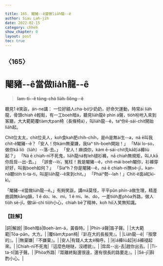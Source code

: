 ```yaml
---

title: 165. 閹豬--ê當做lia̍h龍--ê
author: Siau Lah-jih
date: 2022-02-15
category: chheh
show_chapter: 0
layout: post
toc: true
---
```

  
## 〈165〉
# 閹豬--ê當做lia̍h龍--ê
>**Iam-ti--ê tòng-chò lia̍h-liông--ê**
 
聽見1 ê笑詼，án-ne講：
一位好額人cha-bó͘少奶奶，好命欠運動，時常ài lia̍h龍，骨頭chiah ē輕鬆，有一工boeh暗á，聽見lia̍h龍ê phín á聲，tio̍h吩咐入來到客廳，大大範範覆tiàm大pan椅（長條椅á），叫lia̍h龍--ê，taⁿ你ē-sái-chit開始lia̍h起。

Chit位太太，chit位夫人，koh食kah肥chih-chih，是m̄是無ài生--a，ná ē叫我chit-ê閹豬--ê？「安人！你kám無棄嫌，我taⁿ tih-boeh開始！」
「Mài lo-so，做你kā liô（lia̍h）--落-去。」
「安人！麻煩你，kám ē-sái-chit先kā衫á褲liù起？」
「Ná ē chiah-nī不死鬼，lia̍h龍ná有leh褪衫褲，nā chiah無規矩，叫人kā你戽戽--出-去。」
「誤會--lò͘，冤枉！我是閹豬--ê，chit-mái boeh閹你，衫褲穿好好，叫我boeh如何？」
「Siaⁿh？你是閹豬--ê，ná ē chiah-nī無sè-jī，kan-nā聽tio̍h ti-ta-ti，叫是lia̍h龍--ê來到chit。」
「Pháiⁿ勢--lah！」Chi̍t-ê面á紅kì-kì。

「閹豬--ê當做lia̍h龍--ê。」有夠笑詼，講mā莫怪，平平pûn phín-á做生理，精差曲調無kāng韻，1 ê do、le、mi，1 ê mi、le、do，一差tio̍h差phòa外路，做人tio̍h sè-jī，做tāi-chì tio̍h小心，chiah bē了精神，koh hō͘人笑無知識。

### 【註解】

|詞|解說|
|Boeh暗á|Boeh-àm-á，黃昏時。|
|Phín-á聲|笛子聲。|
|大大範範|Tōa-pān，大方。|
|覆tiàm大pan椅|『趴在大的長板凳』。|
|Lia̍h龍--ê|『按摩的』。|
|無棄嫌|『不嫌棄』。|
|安人|有錢人太太ê稱呼。|
|衫á褲liù起|衫á褲褪起來。|
|Chiah-nī不死鬼|『這麼色瞇瞇，沒禮貌』。|
|戽戽--出-去|趕你出去。|
|Ti-ta-ti|笛子聲。|
|Phòa外路|『距離終點還很遠，還有很長的路要走』。|
|Sè-jī|斟酌小心。|